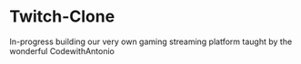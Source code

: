 # Twitch-Clone
In-progress
building our very own gaming streaming platform
taught by the wonderful CodewithAntonio 
